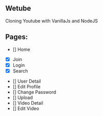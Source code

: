 ## Wetube

Cloning Youtube with VanillaJs and NodeJS

## Pages:
- [] Home
- [X] Join
- [X] Login
- [X] Search
- [] User Detail
- [] Edit Profile
- [] Change Password
- [] Upload
- [] Video Detail
- [] Edit Video